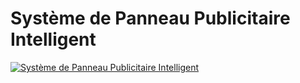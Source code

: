 # Système de Panneau Publicitaire Intelligent
[![Système de Panneau Publicitaire Intelligent](https://img.youtube.com/vi/1XNtkLn_jTY/0.jpg)](https://www.youtube.com/watch?v=1XNtkLn_jTY)
